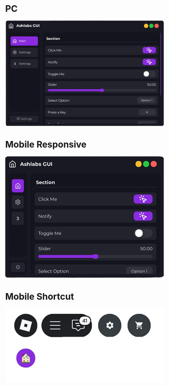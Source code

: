 # PC
![Preview PC](./pc.png)

# Mobile Responsive
![Preview Mobile](./mobile.png)

# Mobile Shortcut
![Preview Shortucut](./mobile-shortcut.png)